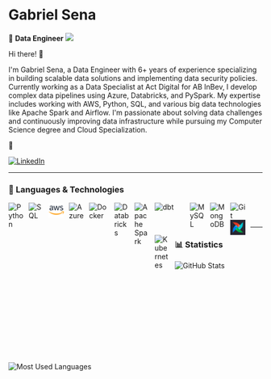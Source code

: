 # Gabriel Sena

🎲 **Data Engineer** ![](https://img.shields.io/badge/-Specialist-black)

Hi there! 👋

I'm Gabriel Sena, a Data Engineer with 6+ years of experience specializing in building scalable data solutions and implementing data security policies. Currently working as a Data Specialist at Act Digital for AB InBev, I develop complex data pipelines using Azure, Databricks, and PySpark. My expertise includes working with AWS, Python, SQL, and various big data technologies like Apache Spark and Airflow. I'm passionate about solving data challenges and continuously improving data infrastructure while pursuing my Computer Science degree and Cloud Specialization.

🚀

<p align="left">
    <a href="https://www.linkedin.com/in/gabrielsena-profile/">
    <img src="https://content.linkedin.com/content/dam/me/business/en-us/amp/brand-site/v2/bg/LI-Logo.svg.original.svg" 
         alt="LinkedIn" 
         height="30"
    />
    </a>
</p>


---

### 🔄 Languages & Technologies

<img 
    align="left" 
    alt="Python" 
    title="Python" 
    width="30px" 
    style="padding-right: 10px;" 
    src="https://cdn.jsdelivr.net/gh/devicons/devicon@latest/icons/python/python-original.svg"
/>
<img 
    align="left" 
    alt="SQL" 
    title="SQL"
     width="30px" 
     style="padding-right: 10px;" 
     src="https://cdn.jsdelivr.net/gh/devicons/devicon@latest/icons/postgresql/postgresql-original.svg"
/>
<img 
    align="left" 
    alt="AWS" 
    title="AWS"
    width="30px" 
    style="padding-right: 10px;" 
    src="https://raw.githubusercontent.com/devicons/devicon/master/icons/amazonwebservices/amazonwebservices-original-wordmark.svg"
/>
<img 
    align="left" 
    alt="Azure" 
    title="Azure" 
    width="30px" 
    style="padding-right: 10px;" 
    src="https://cdn.jsdelivr.net/gh/devicons/devicon@latest/icons/azure/azure-original.svg"
/>
<img 
    align="left" 
    alt="Docker" 
    title="Docker" 
    width="40px" 
    style="padding-right: 10px;" 
    src="https://cdn.jsdelivr.net/gh/devicons/devicon@latest/icons/docker/docker-original.svg"
/>
<img 
    align="left" 
    alt="Databricks" 
    title="Databricks" 
    width="30px" 
    style="padding-right: 10px;" 
    src="https://www.vectorlogo.zone/logos/databricks/databricks-icon.svg"
/>
<img 
    align="left" 
    alt="Apache Spark" 
    title="Apache Spark" 
    width="30px" 
    style="padding-right: 10px;" 
    src="https://www.vectorlogo.zone/logos/apache_spark/apache_spark-icon.svg" 
/>
<img 
    align="left" 
    alt="dbt" 
    title="dbt"
    width="60px" 
    style="padding-right: 10px;" 
    src="https://raw.githubusercontent.com/dbt-labs/dbt/ec7dee39f793aa4f7dd3dae37282cc87664813e4/etc/dbt-logo-full.svg"
/>
<img 
    align="left" 
    alt="MySQL" 
    title="MySQL" 
    width="30px" 
    style="padding-right: 10px;" 
    src="https://cdn.jsdelivr.net/gh/devicons/devicon@latest/icons/mysql/mysql-original.svg" 
/>
<img 
    align="left" 
    alt="MongoDB" t
    itle="MongoDB" 
    width="30px" 
    style="padding-right: 10px;" 
    src="https://cdn.jsdelivr.net/gh/devicons/devicon@latest/icons/mongodb/mongodb-original.svg" 
/>
<img 
    align="left" 
    alt="Git" 
    title="Git" 
    width="30px" 
    style="padding-right: 10px;" 
    src="https://cdn.jsdelivr.net/gh/devicons/devicon@latest/icons/git/git-original.svg"
/>
<img 
    align="left" 
    alt="Airflow" 
    title="Airflow"
    width="30px" 
    style="padding-right: 10px;" 
    src="https://raw.githubusercontent.com/apache/airflow/main/docs/apache-airflow/img/logos/airflow_dark_bg.png"
/>
<img 
    align="left"
    alt="Kubernetes" 
    title="Kubernetes" 
    width="30px" 
    style="padding-right: 10px;" 
    src="https://cdn.jsdelivr.net/gh/devicons/devicon@latest/icons/kubernetes/kubernetes-plain.svg"
/>

<br/> <br/>


---

### 📊 Statistics

<p> 
  <img 
      align="left"
      alt="GitHub Stats" 
      height="200" 
      style="padding-right: 10px;" 
      src="https://github-readme-stats.vercel.app/api?username=gabrielsena-profile&show_icons=true&theme=tokyonight&count_private=true&include_all_commits=true"
  />
  <img 
      align="left" 
      alt="Most Used Languages" 
      height="150" 
      src="https://github-readme-stats.vercel.app/api/top-langs/?username=gabrielsena-profile&theme=tokyonight&layout=compact&custom_title=Technologies&langs_count=9&count_private=true&include_all_commits=true"
  />
</p>




